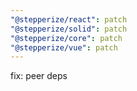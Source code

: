 ```yaml
---
"@stepperize/react": patch
"@stepperize/solid": patch
"@stepperize/core": patch
"@stepperize/vue": patch
---
```


fix: peer deps
